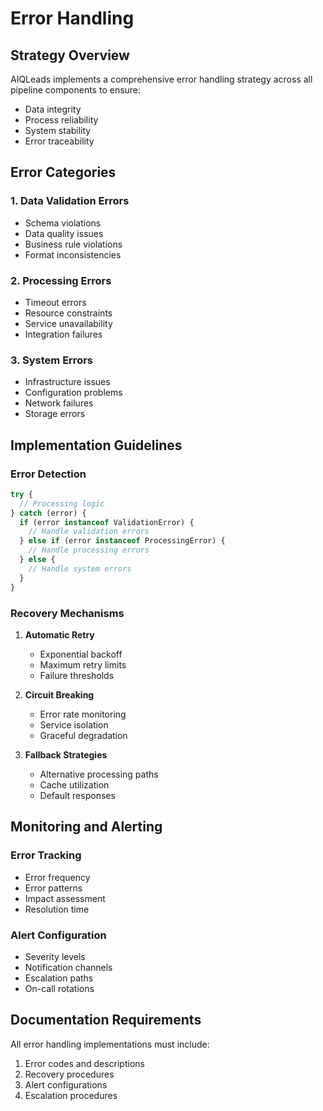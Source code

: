 # Error Handling

## Strategy Overview

AIQLeads implements a comprehensive error handling strategy across all pipeline components to ensure:
- Data integrity
- Process reliability
- System stability
- Error traceability

## Error Categories

### 1. Data Validation Errors
- Schema violations
- Data quality issues
- Business rule violations
- Format inconsistencies

### 2. Processing Errors
- Timeout errors
- Resource constraints
- Service unavailability
- Integration failures

### 3. System Errors
- Infrastructure issues
- Configuration problems
- Network failures
- Storage errors

## Implementation Guidelines

### Error Detection

```javascript
try {
  // Processing logic
} catch (error) {
  if (error instanceof ValidationError) {
    // Handle validation errors
  } else if (error instanceof ProcessingError) {
    // Handle processing errors
  } else {
    // Handle system errors
  }
}
```

### Recovery Mechanisms

1. **Automatic Retry**
   - Exponential backoff
   - Maximum retry limits
   - Failure thresholds

2. **Circuit Breaking**
   - Error rate monitoring
   - Service isolation
   - Graceful degradation

3. **Fallback Strategies**
   - Alternative processing paths
   - Cache utilization
   - Default responses

## Monitoring and Alerting

### Error Tracking
- Error frequency
- Error patterns
- Impact assessment
- Resolution time

### Alert Configuration
- Severity levels
- Notification channels
- Escalation paths
- On-call rotations

## Documentation Requirements

All error handling implementations must include:
1. Error codes and descriptions
2. Recovery procedures
3. Alert configurations
4. Escalation procedures
